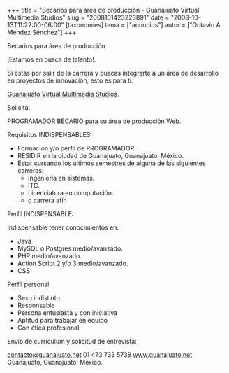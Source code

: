 +++
title = "Becarios para área de producción - Guanajuato Virtual Multimedia Studios"
slug = "2008101423223891"
date = "2008-10-13T11:22:00-06:00"
[taxonomies]
tema = ["anuncios"]
autor = ["Octavio A. Méndez Sénchez"]
+++

Becarios para área de producción

¡Estamos en busca de talento!.

Si estás por salir de la carrera y buscas integrarte a un área de
desarrollo en proyectos de innovación, esto es para ti:

[Guanajuato Virtual Multimedia Studios](http://www.guanajuato.net).

Solicita:

<!-- more -->
PROGRAMADOR BECARIO para su área de producción Web.

Requisitos INDISPENSABLES:

-   Formación y/o perfil de PROGRAMADOR.
-   RESIDIR en la ciudad de Guanajuato, Guanajuato, México.
-   Estar cursando los últimos semestres de alguna de las siguientes
    carreras:
    -   Ingeniería en sistemas.
    -   ITC.
    -   Licenciatura en computación.
    -   o carrera afín

Perfil INDISPENSABLE:

Indispensable tener conocimientos en:

-   Java
-   MySQL o Postgres medio/avanzado.
-   PHP medio/avanzado.
-   Action Script 2 y/o 3 medio/avanzado.
-   CSS

Perfil personal:

-   Sexo indistinto
-   Responsable
-   Persona entusiasta y con iniciativa
-   Aptitud para trabajar en equipo
-   Con ética profesional

Envío de currículum y solicitud de entrevista:

contacto@guanajuato.net
01 473 733 5738
www.guanajuato.net
Guanajuato, Guanajuato, México.
